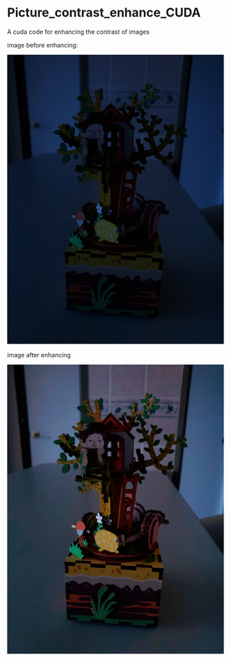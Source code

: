 # Picture_contrast_enhance_CUDA
A cuda code for enhancing the contrast of images

image before enhancing:


<img src="image_enhancer/original.jpg">


image after enhancing

![alt text](image_enhancer/enhanced.jpg)
